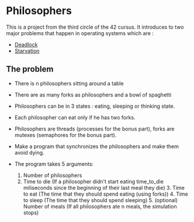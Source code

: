 # Philosophers

This is a project from the third circle of the 42 cursus. It introduces to two major problems that happen in operating systems which are :
- [Deadlock](https://www.geeksforgeeks.org/introduction-of-deadlock-in-operating-system/)
- [Starvation](https://en.wikipedia.org/wiki/Starvation_(computer_science))


## The problem 
   * There is n philosophers sitting around a table
   * There are as many forks as philosophers and a bowl of spaghetti
   * Philosophers can be in 3 states : eating, sleeping or thinking state.
   * Each philosopher can eat only if he has two forks. 
   * Philosophers are threads (processes for the bonus part), forks are mutexes (semaphores for the bonus part).
   * Make a program that synchronizes the philosophers and make them avoid dying.
   * The program takes 5 arguments:
   
     1. Number of philosophers
     2. Time to die (If a philosopher didn’t start eating time_to_die miliseconds since the beginning of their last meal they die)
    3. Time to eat (The time that they should spend eating (using forks))
            4. Time to sleep (The time that they should spend sleeping)
            5. (optional) Number of meals (If all philosophers ate n meals, the simulation stops)


    
